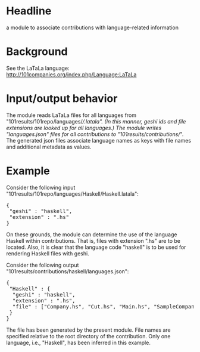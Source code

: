 # Headline

a module to associate contributions with language-related information

# Background

See the LaTaLa language: http://101companies.org/index.php/Language:LaTaLa

# Input/output behavior

The module reads LaTaLa files for all languages from
"101results/101repo/languages/*/.latala".  (In this manner, geshi ids
and file extensions are looked up for all languages.)  The module
writes "languages.json" files for all contributions to
"101results/contributions/*". The generated json files associate
language names as keys with file names and additional metadata as
values.

# Example

Consider the following input "101results/101repo/languages/Haskell/Haskell.latala":

<pre>
{
 "geshi" : "haskell",
 "extension" : ".hs"
}
</pre>

On these grounds, the module can determine the use of the language
Haskell within contributions. That is, files with extension ".hs" are
to be located. Also, it is clear that the language code "haskell" is
to be used for rendering Haskell files with geshi.

Consider the following output "101results/contributions/haskell/languages.json":

<pre>
{
 "Haskell" : {
  "geshi" : "haskell",
  "extension" : ".hs",   
  "file" : ["Company.hs", "Cut.hs", "Main.hs", "SampleCompany.hs", "Total.hs"]
 }
}
</pre>

The file has been generated by the present module. File names are
specified relative to the root directory of the contribution. Only one
language, i.e., "Haskell", has been inferred in this example.
